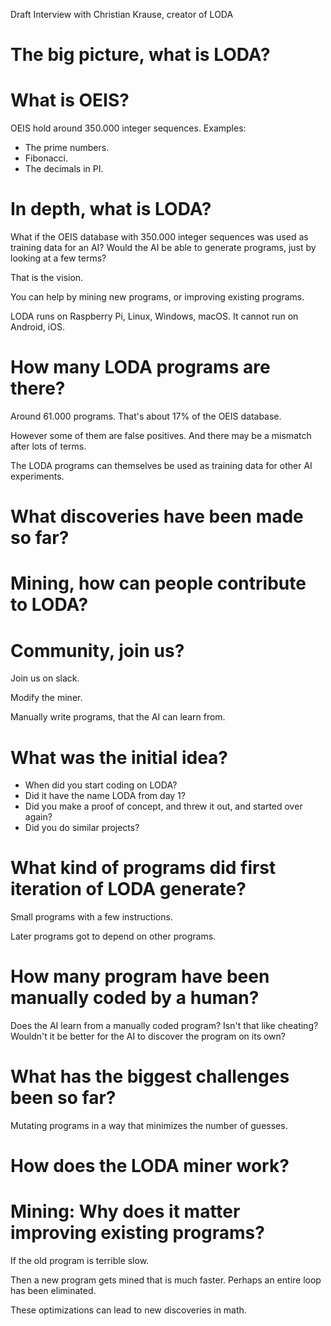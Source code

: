 Draft
Interview with Christian Krause, creator of LODA

# The big picture, what is LODA?



# What is OEIS?

OEIS hold around 350.000 integer sequences.
Examples: 
- The prime numbers.
- Fibonacci.
- The decimals in PI.


# In depth, what is LODA?

What if the OEIS database with 350.000 integer sequences was used as training data for an AI?
Would the AI be able to generate programs, just by looking at a few terms?

That is the vision.

You can help by mining new programs, or improving existing programs.

LODA runs on Raspberry Pi, Linux, Windows, macOS.
It cannot run on Android, iOS.


# How many LODA programs are there?

Around 61.000 programs. That's about 17% of the OEIS database.

However some of them are false positives. And there may be a mismatch after lots of terms.

The LODA programs can themselves be used as training data for other AI experiments.


# What discoveries have been made so far?


# Mining, how can people contribute to LODA?


# Community, join us?

Join us on slack.

Modify the miner.

Manually write programs, that the AI can learn from.


# What was the initial idea?

- When did you start coding on LODA?
- Did it have the name LODA from day 1?
- Did you make a proof of concept, and threw it out, and started over again?
- Did you do similar projects?


# What kind of programs did first iteration of LODA generate?

Small programs with a few instructions.

Later programs got to depend on other programs.


# How many program have been manually coded by a human?

Does the AI learn from a manually coded program? Isn't that like cheating?
Wouldn't it be better for the AI to discover the program on its own?


# What has the biggest challenges been so far?

Mutating programs in a way that minimizes the number of guesses.


# How does the LODA miner work?


# Mining: Why does it matter improving existing programs?

If the old program is terrible slow.

Then a new program gets mined that is much faster. Perhaps an entire loop has been eliminated.

These optimizations can lead to new discoveries in math.


